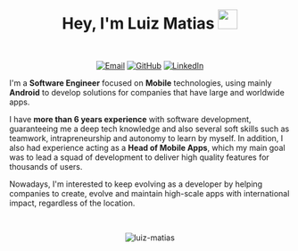 <h1 align="center">Hey, I'm Luiz Matias <img src="https://media.giphy.com/media/hvRJCLFzcasrR4ia7z/giphy.gif" width="35"></h1>

<br>

<p align="center">
	<a href="mailto:contact@luizmatias.com"><img img src="https://img.shields.io/badge/gmail-%23EA4335.svg?logo=gmail&logoColor=white" alt="Email"/></a>
	<a href="https://github.com/luiz-matias"><img src="https://img.shields.io/badge/github-%23181717.svg?logo=github&logoColor=white" alt="GitHub"/></a>
	<a href="https://www.linkedin.com/in/luizmatias1999/"><img src="https://img.shields.io/badge/linkedin-%230A66C2.svg?logo=linkedin&logoColor=white" alt="LinkedIn"/></a>
</p>

I'm a **Software Engineer** focused on **Mobile** technologies, using mainly **Android** to develop solutions for companies that have large and worldwide apps.

I have **more than 6 years experience** with software development, guaranteeing me a deep tech knowledge and also several soft skills such as teamwork, intrapreneurship and autonomy to learn by myself. In addition, I also had experience acting as a **Head of Mobile Apps**, which my main goal was to lead a squad of development to deliver high quality features for thousands of users.

Nowadays, I'm interested to keep evolving as a developer by helping companies to create, evolve and maintain high-scale apps with international impact, regardless of the location.

<br>

<p align="center"><img src="https://github-readme-streak-stats.herokuapp.com/?user=luiz-matias&theme=algolia" alt="luiz-matias" /></p>
